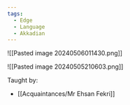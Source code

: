```yaml
---
tags:
  - Edge
  - Language
  - Akkadian
---
```


![[Pasted image 20240506011430.png]]

![[Pasted image 20240505210603.png]]

Taught by:
- [[Acquaintances/Mr Ehsan Fekri]]
